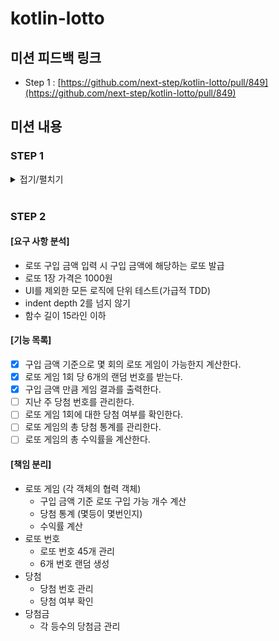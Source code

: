 # kotlin-lotto

## 미션 피드백 링크

- Step 1 : [https://github.com/next-step/kotlin-lotto/pull/849](https://github.com/next-step/kotlin-lotto/pull/849)

## 미션 내용

### STEP 1

<details>
<summary>접기/펼치기</summary>
<div markdown="1">

#### [요구 사항 분석]

- 쉼표(,)와 콜론(:) 구분자로 가진 문자열이 들어오면 각각 숫자 분리 후 총 합을 반환
- 쉼표와 콜론을 제외하고도 커스텀 구분자 지정 가능 ("//"와 "\n" 사이에 위치하는 문자)
  - 문자열 맨 앞에 "//"와 "\n" 가 존재하면, 그 사이에 있는 문자가 커스텀 구분자
  - `"//$\n1,2:3$4"` 이라면 "$"이 커스텀 구분자이고 합은 10(1+2+3+4) 반환
- 숫자 이외에 값, 음수가 전달되면 `RuntimeException` 예외 발생

#### [기능 목록]

- [x] 계산기 객체는 숫자 목록이 들어오면 각 숫자의 총 합을 반환한다.
- [x] 구분자 객체는 쉼표(,)를 구분자로 가진 문자열이 들어오면 숫자 목록으로 반환한다.
- [x] 구분자 객체는 콜론(:)를 구분자로 가진 문자열이 들어오면 숫자 목록으로 반환한다.
- [x] 구분자 객체는 쉼표(,)와 콜론(:) 구분자 여러개가 섞여서 들어와도 숫자 목록으로 반환한다.
- [x] 구분자 객체는 커스텀 구분자를 가진 문자열이 들어오면 숫자 목록으로 반환한다.
- [x] 숫자 이외의 값이 들어오면 RuntimeException 예외가 발생한다.
- [x] 음수가 들어오면 RuntimeException 예외가 발생한다.

#### [책임 분리]

- 입력 객체
  - 유효성 검사
- 계산기 객체
  - 각 숫자들의 총 합 계산
- 구분자 객체
  - 구분자 저장(관리)
  - 커스텀 구분자 판별
  - 각 구분자를 기준으로 숫자 분리

#### [피드백]

- [x] 입력값 분석 객체의 과도한 역할과 책임을 분리한다.
- [x] 각 객체들의 협력을 위한 StringCalculator 도메인 객체를 생성한다.
- [x] 객체가 생성된 이후, 별다른 준비과정없이 자신의 책임을 수행하기만하면 되는 상태로 수정한다.
- [x] 변수명과 메서드명을 명확해지도록 수정한다.

</div>
</details>

<br>

### STEP 2

#### [요구 사항 분석]

- 로또 구입 금액 입력 시 구입 금액에 해당하는 로또 발급
- 로또 1장 가격은 1000원
- UI를 제외한 모든 로직에 단위 테스트(가급적 TDD)
- indent depth 2를 넘지 않기
- 함수 길이 15라인 이하

#### [기능 목록]

- [x] 구입 금액 기준으로 몇 회의 로또 게임이 가능한지 계산한다.
- [x] 로또 게임 1회 당 6개의 랜덤 번호를 받는다.
- [x] 구입 금액 만큼 게임 결과를 출력한다.
- [ ] 지난 주 당첨 번호를 관리한다.
- [ ] 로또 게임 1회에 대한 당첨 여부를 확인한다.
- [ ] 로또 게임의 총 당첨 통계를 관리한다.
- [ ] 로또 게임의 총 수익률을 계산한다.

#### [책임 분리]

- 로또 게임 (각 객체의 협력 객체)
  - 구입 금액 기준 로또 구입 가능 개수 계산
  - 당첨 통계 (몇등이 몇번인지)
  - 수익률 계산
- 로또 번호
  - 로또 번호 45개 관리
  - 6개 번호 랜덤 생성
- 당첨
  - 당첨 번호 관리
  - 당첨 여부 확인
- 당첨금
  - 각 등수의 당첨금 관리
